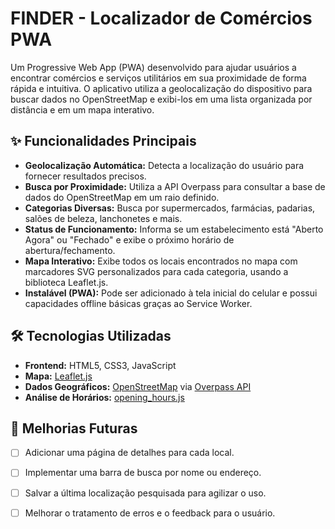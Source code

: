 # FINDER - Localizador de Comércios PWA

Um Progressive Web App (PWA) desenvolvido para ajudar usuários a encontrar comércios e serviços utilitários em sua proximidade de forma rápida e intuitiva. O aplicativo utiliza a geolocalização do dispositivo para buscar dados no OpenStreetMap e exibi-los em uma lista organizada por distância e em um mapa interativo.

## ✨ Funcionalidades Principais

-   **Geolocalização Automática:** Detecta a localização do usuário para fornecer resultados precisos.
-   **Busca por Proximidade:** Utiliza a API Overpass para consultar a base de dados do OpenStreetMap em um raio definido.
-   **Categorias Diversas:** Busca por supermercados, farmácias, padarias, salões de beleza, lanchonetes e mais.
-   **Status de Funcionamento:** Informa se um estabelecimento está "Aberto Agora" ou "Fechado" e exibe o próximo horário de abertura/fechamento.
-   **Mapa Interativo:** Exibe todos os locais encontrados no mapa com marcadores SVG personalizados para cada categoria, usando a biblioteca Leaflet.js.
-   **Instalável (PWA):** Pode ser adicionado à tela inicial do celular e possui capacidades offline básicas graças ao Service Worker.

## 🛠️ Tecnologias Utilizadas

-   **Frontend:** HTML5, CSS3, JavaScript
-   **Mapa:** [Leaflet.js](https://leafletjs.com/)
-   **Dados Geográficos:** [OpenStreetMap](https://www.openstreetmap.org/) via [Overpass API](https://overpass-api.de/)
-   **Análise de Horários:** [opening_hours.js](https://github.com/opening-hours/opening_hours.js)


## 🔮 Melhorias Futuras

-   [ ] Adicionar uma página de detalhes para cada local.
-   [ ] Implementar uma barra de busca por nome ou endereço.
-   [ ] Salvar a última localização pesquisada para agilizar o uso.
-   [ ] Melhorar o tratamento de erros e o feedback para o usuário.

